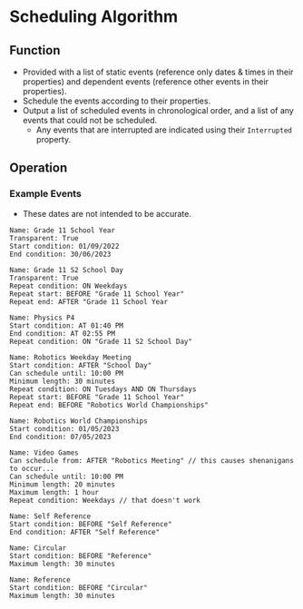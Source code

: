# Scheduling Algorithm

## Function
* Provided with a list of static events (reference only dates & times in their properties) and dependent events (reference other events in their properties).
* Schedule the events according to their properties.
* Output a list of scheduled events in chronological order, and a list of any events that could not be scheduled.
	* Any events that are interrupted are indicated using their `Interrupted` property.

## Operation
### Example Events
* These dates are not intended to be accurate.
```
Name: Grade 11 School Year
Transparent: True
Start condition: 01/09/2022
End condition: 30/06/2023

Name: Grade 11 S2 School Day
Transparent: True
Repeat condition: ON Weekdays
Repeat start: BEFORE "Grade 11 School Year"
Repeat end: AFTER "Grade 11 School Year

Name: Physics P4
Start condition: AT 01:40 PM
End condition: AT 02:55 PM
Repeat condition: ON "Grade 11 S2 School Day"

Name: Robotics Weekday Meeting
Start condition: AFTER "School Day"
Can schedule until: 10:00 PM
Minimum length: 30 minutes
Repeat condition: ON Tuesdays AND ON Thursdays
Repeat start: BEFORE "Grade 11 School Year"
Repeat end: BEFORE "Robotics World Championships"

Name: Robotics World Championships
Start condition: 01/05/2023
End condition: 07/05/2023

Name: Video Games
Can schedule from: AFTER "Robotics Meeting" // this causes shenanigans to occur...
Can schedule until: 10:00 PM
Minimum length: 20 minutes
Maximum length: 1 hour
Repeat condition: Weekdays // that doesn't work

Name: Self Reference
Start condition: BEFORE "Self Reference"
End condition: AFTER "Self Reference"

Name: Circular
Start condition: BEFORE "Reference"
Maximum length: 30 minutes

Name: Reference
Start condition: BEFORE "Circular"
Maximum length: 30 minutes
```
